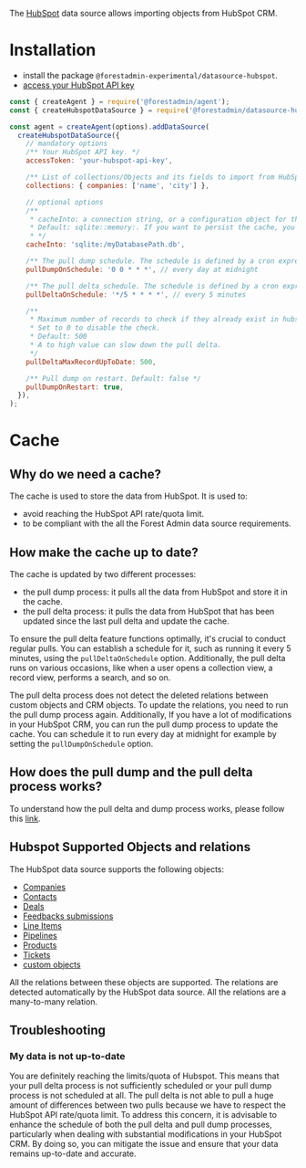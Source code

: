 The [HubSpot](https://www.hubspot.com/) data source allows importing objects from HubSpot CRM.

# Installation

- install the package `@forestadmin-experimental/datasource-hubspot`.
- [access your HubSpot API key](https://knowledge.hubspot.com/integrations/how-do-i-get-my-hubspot-api-key)

```javascript
const { createAgent } = require('@forestadmin/agent');
const { createHubspotDataSource } = require('@forestadmin/datasource-hubspot');

const agent = createAgent(options).addDataSource(
  createHubspotDataSource({
    // mandatory options
    /** Your HubSpot API key. */
    accessToken: 'your-hubspot-api-key',

    /** List of collections/Objects and its fields to import from HubSpot. */
    collections: { companies: ['name', 'city'] },

    // optional options
    /**
     * cacheInto: a connection string, or a configuration object for the @forestadmin/datasource-sql connector.
     * Default: sqlite::memory:. If you want to persist the cache, you should provide a connection string.
     * */
    cacheInto: 'sqlite:/myDatabasePath.db',

    /** The pull dump schedule. The schedule is defined by a cron expression */
    pullDumpOnSchedule: '0 0 * * *', // every day at midnight

    /** The pull delta schedule. The schedule is defined by a cron expression */
    pullDeltaOnSchedule: '*/5 * * * *', // every 5 minutes

    /**
     * Maximum number of records to check if they already exist in hubspot.
     * Set to 0 to disable the check.
     * Default: 500
     * A to high value can slow down the pull delta.
     */
    pullDeltaMaxRecordUpToDate: 500,

    /** Pull dump on restart. Default: false */
    pullDumpOnRestart: true,
  }),
);
```

# Cache

## Why do we need a cache?

The cache is used to store the data from HubSpot. It is used to:

- avoid reaching the HubSpot API rate/quota limit.
- to be compliant with the all the Forest Admin data source requirements.

## How make the cache up to date?

The cache is updated by two different processes:

- the pull dump process: it pulls all the data from HubSpot and store it in the cache.
- the pull delta process: it pulls the data from HubSpot that has been updated since the last pull delta and update the cache.

To ensure the pull delta feature functions optimally, it's crucial to conduct regular pulls.
You can establish a schedule for it, such as running it every 5 minutes, using the `pullDeltaOnSchedule` option.
Additionally, the pull delta runs on various occasions, like when a user opens a collection view, a record view, performs a search, and so on.

The pull delta process does not detect the deleted relations between custom objects and CRM objects.
To update the relations, you need to run the pull dump process again.
Additionally, If you have a lot of modifications in your HubSpot CRM, you can run the pull dump process to update the cache.
You can schedule it to run every day at midnight for example by setting the `pullDumpOnSchedule` option.

## How does the pull dump and the pull delta process works?

To understand how the pull delta and dump process works, please follow this [link](TODO-put-the-replica-doc).

## Hubspot Supported Objects and relations

The HubSpot data source supports the following objects:

- [Companies](https://developers.hubspot.com/docs/api/crm/companies)
- [Contacts](https://developers.hubspot.com/docs/api/crm/contacts)
- [Deals](https://developers.hubspot.com/docs/api/crm/deals)
- [Feedbacks submissions](https://developers.hubspot.com/docs/api/crm/feedback-submissions)
- [Line Items](https://developers.hubspot.com/docs/api/crm/line-items)
- [Pipelines](https://developers.hubspot.com/docs/api/crm/pipelines)
- [Products](https://developers.hubspot.com/docs/api/crm/products)
- [Tickets](https://developers.hubspot.com/docs/api/crm/tickets)
- [custom objects](https://developers.hubspot.com/docs/api/crm/crm-custom-objects)

All the relations between these objects are supported.
The relations are detected automatically by the HubSpot data source. All the relations are a many-to-many relation.

## Troubleshooting

### My data is not up-to-date

You are definitely reaching the limits/quota of Hubspot. This means that your pull delta process is not sufficiently scheduled or your pull dump process is not scheduled at all.
The pull delta is not able to pull a huge amount of differences between two pulls because we have to respect the HubSpot API rate/quota limit.
To address this concern, it is advisable to enhance the schedule of both the pull delta and pull dump processes, particularly when dealing with substantial modifications in your HubSpot CRM.
By doing so, you can mitigate the issue and ensure that your data remains up-to-date and accurate.